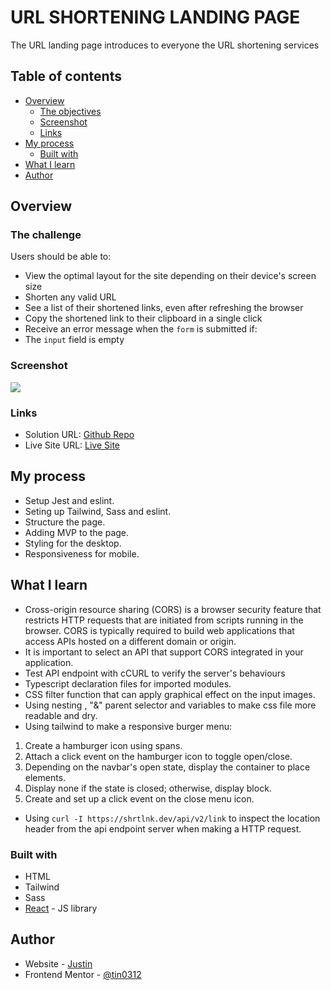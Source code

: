 # URL SHORTENING LANDING PAGE

The URL landing page introduces to everyone the URL shortening services

## Table of contents

- [Overview](#overview)
  - [The objectives](#the-objectives)
  - [Screenshot](#screenshot)
  - [Links](#links)
- [My process](#my-process)
  - [Built with](#built-with)
- [What I learn](#what-I-learn)
- [Author](#author)

## Overview

### The challenge

Users should be able to:

- View the optimal layout for the site depending on their device's screen size
- Shorten any valid URL
- See a list of their shortened links, even after refreshing the browser
- Copy the shortened link to their clipboard in a single click
- Receive an error message when the `form` is submitted if:
- The `input` field is empty

### Screenshot

![](./screenshot.jpg)

### Links

- Solution URL: [Github Repo]()
- Live Site URL: [Live Site](dev--fabulous-halva-a59029.netlify.app/)

## My process

- Setup Jest and eslint.
- Seting up Tailwind, Sass and eslint.
- Structure the page.
- Adding MVP to the page.
- Styling for the desktop.
- Responsiveness for mobile.
## What I learn

- Cross-origin resource sharing (CORS) is a browser security feature that restricts HTTP requests that are initiated from scripts running in the browser. CORS is typically required to build web applications that access APIs hosted on a different domain or origin.
- It is important to select an API that support CORS integrated in your application.
- Test API endpoint with cCURL to verify the server's behaviours
- Typescript declaration files for imported modules.
- CSS filter function that can apply graphical effect on the input images.
- Using nesting , "&" parent selector and variables to make css file more readable and dry.
- Using tailwind to make a responsive burger menu:
1. Create a hamburger icon using spans.
2. Attach a click event on the hamburger icon to toggle open/close.
3. Depending on the navbar's open state, display the container to place elements.
4. Display none if the state is closed; otherwise, display block.
5. Create and set up a click event on the close menu icon.
- Using `curl -I https://shrtlnk.dev/api/v2/link` to inspect the location header from the api endpoint server when making a HTTP request.

### Built with

- HTML
- Tailwind
- Sass
- [React](https://reactjs.org/) - JS library

## Author

- Website - [Justin](https://fabulous-lily-7976cc.netlify.app/)
- Frontend Mentor - [@tin0312](https://www.frontendmentor.io/profile/tin0312)
